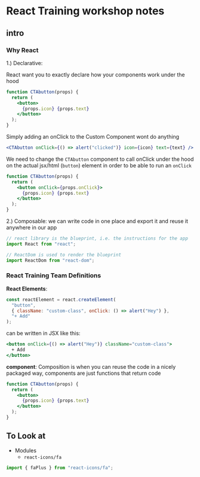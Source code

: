 # React Training workshop notes

## **intro**

### Why React

1.) Declarative:

React want you to exactly declare how your components work under the hood

```jsx
function CTAbutton(props) {
  return (
    <button>
      {props.icon} {props.text}
    </button>
  );
}
```

Simply adding an onClick to the Custom Component wont do anything

```jsx
<CTAbutton onClick={() => alert("clicked")} icon={icon} text={text} />
```

We need to change the `CTAbutton` component to call onClick under the hood on the actual jsx/html (`button`) element in order to be able to run an `onClick`

```jsx
function CTAbutton(props) {
  return (
    <button onClick={props.onClick}>
      {props.icon} {props.text}
    </button>
  );
}
```

2.) Composable: we can write code in one place and export it and reuse it anywhere in our app

```js
// react library is the blueprint, i.e. the instructions for the app
import React from "react";

// ReactDom is used to render the blueprint
import ReactDom from "react-dom";
```

### **React Training Team Definitions**

**React Elements**:

```js
const reactElement = react.createElement(
  "button",
  { className: "custom-class", onClick: () => alert("Hey") },
  "+ Add"
);
```

can be written in JSX like this:

```jsx
<button onClick={() => alert("Hey")} className="custom-class">
  + Add
</button>
```

**component**:
Composition is when you can reuse the code in a nicely packaged way, components are just functions that return code

```jsx
function CTAbutton(props) {
  return (
    <button>
      {props.icon} {props.text}
    </button>
  );
}
```

## To Look at

- Modules
  - `react-icons/fa`

```js
import { faPlus } from "react-icons/fa";
```
